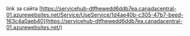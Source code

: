 link за сайта [https://servicehub-dtfhewedd6ddb7ea.canadacentral-01.azurewebsites.net/Service/UseService/1d4ae40b-c305-47b7-beed-163c4a0aeb40](https://servicehub-dtfhewedd6ddb7ea.canadacentral-01.azurewebsites.net/)

